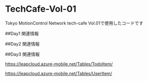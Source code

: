 TechCafe-Vol-01
===============

Tokyo MotionControl Network tech-cafe Vol.01で使用したコードです

##Day1 関連情報


##Day2 関連情報


##Day3 関連情報

https://leapcloud.azure-mobile.net/Tables/TodoItem/

https://leapcloud.azure-mobile.net/Tables/UserItem/

